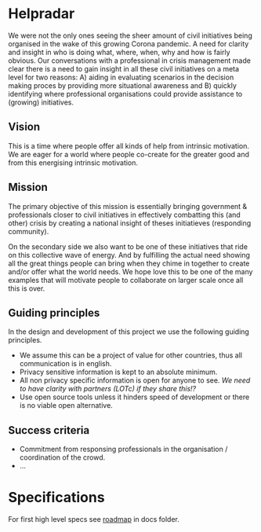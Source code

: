 # Helpradar
We were not the only ones seeing the sheer amount of civil initiatives being organised in the wake of this growing Corona pandemic. A need for clarity and insight in who is doing what, where, when, why and how is fairly obvious.
Our conversations with a professional in crisis management made clear there is a need to gain insight in all these civil initiatives on a meta level for two reasons: A) aiding in evaluating scenarios in the decision making proces by providing more situational awareness and B) quickly identifying where professional organisations could provide assistance to (growing) initiatives.

## Vision
This is a time where people offer all kinds of help from intrinsic motivation. We are eager for a world where people co-create for the greater good and from this energising intrinsic motivation.

## Mission
The primary objective of this mission is essentially bringing government & professionals closer to civil initiatives in effectively combatting this (and other) crisis by creating a national insight of theses initiatieves (responding community).

On the secondary side we also want to be one of these initiatives that ride on this collective wave of energy. And by fulfilling the actual need showing all the great things people can bring when they chime in together to create and/or offer what the world needs. We hope love this to be one of the many examples that will motivate people to collaborate on larger scale once all this is over.

## Guiding principles
In the design and development of this project we use the following guiding principles.
* We assume this can be a project of value for other countries, thus all communication is in english.
* Privacy sensitive information is kept to an absolute minimum.
* All non privacy specific information is open for anyone to see. _We need to have clarity with partners (LOTc) if they share this!?_
* Use open source tools unless it hinders speed of development or there is no viable open alternative.

## Success criteria
* Commitment from responsing professionals in the organisation / coordination of the crowd.
* ...

# Specifications
For first high level specs see [roadmap](docs/roadmap.md) in docs folder.